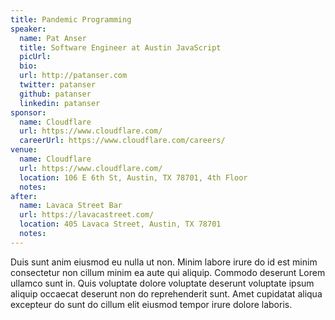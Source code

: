 ```yaml
---
title: Pandemic Programming
speaker:
  name: Pat Anser
  title: Software Engineer at Austin JavaScript
  picUrl:
  bio:
  url: http://patanser.com
  twitter: patanser
  github: patanser
  linkedin: patanser
sponsor:
  name: Cloudflare
  url: https://www.cloudflare.com/
  careerUrl: https://www.cloudflare.com/careers/
venue:
  name: Cloudflare
  url: https://www.cloudflare.com/
  location: 106 E 6th St, Austin, TX 78701, 4th Floor
  notes:
after:
  name: Lavaca Street Bar
  url: https://lavacastreet.com/
  location: 405 Lavaca Street, Austin, TX 78701
  notes:
---
```


Duis sunt anim eiusmod eu nulla ut non. Minim labore irure do id est minim consectetur non cillum minim ea aute qui aliquip. Commodo deserunt Lorem ullamco sunt in. Quis voluptate dolore voluptate deserunt voluptate ipsum aliquip occaecat deserunt non do reprehenderit sunt. Amet cupidatat aliqua excepteur do sunt do cillum elit eiusmod tempor irure dolore laboris.
